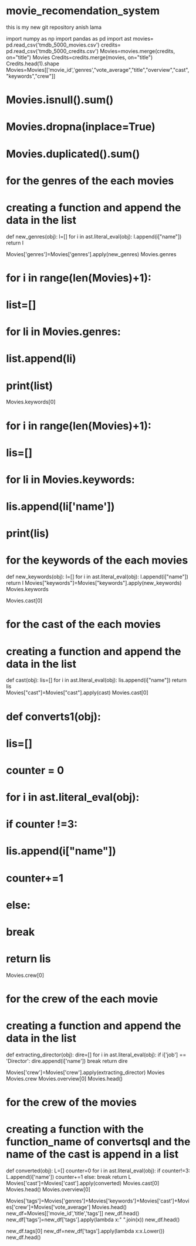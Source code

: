 # movie_recomendation_system
this is my new git repository
anish lama

import numpy as np
import pandas as pd
import ast
movies= pd.read_csv('tmdb_5000_movies.csv')
credits= pd.read_csv('tmdb_5000_credits.csv')
Movies=movies.merge(credits, on="title")
Movies
Credits=credits.merge(movies, on="title")
Credits.head(1).shape
Movies=Movies[['movie_id','genres',"vote_average","title","overview","cast","keywords","crew"]]
# Movies.isnull().sum()
# Movies.dropna(inplace=True)
# Movies.duplicated().sum()
# for the genres of the each movies
# creating a function and append the data in the list
def new_genres(obj):
    l=[]
    for i in ast.literal_eval(obj):
        l.append(i["name"])
    return l

Movies['genres']=Movies['genres'].apply(new_genres)
Movies.genres
 # for i in range(len(Movies)+1):
 #    list=[]
 #    for li in Movies.genres:
 #     list.append(li)
 #     print(list)

Movies.keywords[0]
# for i in range(len(Movies)+1):
#     lis=[]
#     for li in Movies.keywords:
#         lis.append(li['name'])
#         print(lis)
# for the keywords of the each movies
def new_keywords(obj):
    l=[]
    for i in ast.literal_eval(obj):
        l.append(i["name"])
    return l
Movies["keywords"]=Movies["keywords"].apply(new_keywords)
Movies.keywords

Movies.cast[0]
# for the cast of the each movies
# creating a function and append the data in the list
def cast(obj):
    lis=[]
    for i in ast.literal_eval(obj):
        lis.append(i["name"])
    return lis  
Movies["cast"]=Movies["cast"].apply(cast)
Movies.cast[0]
# def converts1(obj):
#     lis=[]
#     counter = 0
#     for i in ast.literal_eval(obj):
#         if counter !=3:
#             lis.append(i["name"])
#             counter+=1
#         else:
#             break
#     return lis  
Movies.crew[0]
# for the crew of the each movie
# creating a function and append the data in the list
def extracting_director(obj):
    dire=[]
    for i in ast.literal_eval(obj):
        if i['job'] == 'Director':
            dire.append(i['name'])
            break
    return dire    

Movies['crew']=Movies['crew'].apply(extracting_director)
Movies
Movies.crew
Movies.overview[0]
Movies.head()
# for the crew of the movies
# creating a function with the function_name of convertsql and the name of the cast is append in a list 
def converted(obj):
    L=[]
    counter=0
    for i in ast.literal_eval(obj): 
        if counter!=3:
            L.append(i['name'])
            counter+=1
        else:
            break
    return L        
Movies['cast']=Movies['cast'].apply(converted)
Movies.cast[0]
Movies.head()
Movies.overview[0]

Movies['tags']=Movies['genres']+Movies['keywords']+Movies['cast']+Movies['crew']+Movies['vote_average']
Movies.head()
new_df=Movies[['movie_id','title','tags']]
new_df.head()
new_df['tags']=new_df['tags'].apply(lambda x:" ".join(x))
new_df.head()

new_df.tags[0]
new_df=new_df['tags'].apply(lambda x:x.Lower())
new_df.head()

